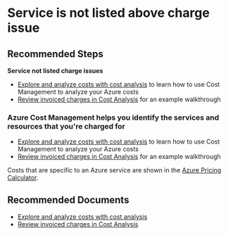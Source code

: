 <properties
  pageTitle="Service is not listed above charge issue"
	description="Service is not listed above charge issue"
	service="Microsoft.Billing"
	resource=""
	authors="ScottAzure"
	ms.author="scotro"
	displayOrder=""
	selfHelpType="generic"
	supportTopicIds="32783438"
	resourceTags=""
	productPesIds="17325"
	cloudEnvironments="public, fairfax, usnat, ussec"
	articleId="4022023b-672c-4edf-a375-756266e6af11"
	ownershipId="ASMS_Billing"
/>
# Service is not listed above charge issue

## **Recommended Steps**

**Service not listed charge issues**

* [Explore and analyze costs with cost analysis](https://docs.microsoft.com/azure/cost-management-billing/costs/quick-acm-cost-analysis) to learn how to use Cost Management to analyze your Azure costs
* [Review invoiced charges in Cost Analysis](https://docs.microsoft.com/azure/cost-management-billing/costs/cost-analysis-common-uses#review-invoiced-charges-in-cost-analysis) for an example walkthrough

### **Azure Cost Management helps you identify the services and resources that you're charged for**

* [Explore and analyze costs with cost analysis](https://docs.microsoft.com/azure/cost-management-billing/costs/quick-acm-cost-analysis) to learn how to use Cost Management to analyze your Azure costs
* [Review invoiced charges in Cost Analysis](https://docs.microsoft.com/azure/cost-management-billing/costs/cost-analysis-common-uses#review-invoiced-charges-in-cost-analysis) for an example walkthrough

Costs that are specific to an Azure service are shown in the [Azure Pricing Calculator](https://azure.microsoft.com/pricing/calculator/).

## **Recommended Documents**

* [Explore and analyze costs with cost analysis](https://docs.microsoft.com/azure/cost-management-billing/costs/quick-acm-cost-analysis)
* [Review invoiced charges in Cost Analysis](https://docs.microsoft.com/azure/cost-management-billing/costs/cost-analysis-common-uses#review-invoiced-charges-in-cost-analysis)
